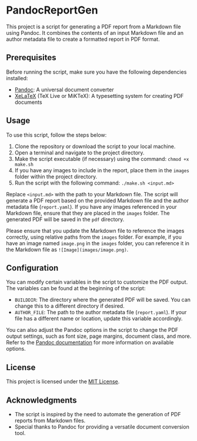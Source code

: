 # PandocReportGen

This project is a script for generating a PDF report from a Markdown file using Pandoc. It combines the contents of an input Markdown file and an author metadata file to create a formatted report in PDF format.

## Prerequisites

Before running the script, make sure you have the following dependencies installed:

- [Pandoc](https://pandoc.org/): A universal document converter
- [XeLaTeX](https://www.latex-project.org/get/) (TeX Live or MiKTeX): A typesetting system for creating PDF documents

## Usage

To use this script, follow the steps below:

1. Clone the repository or download the script to your local machine.
2. Open a terminal and navigate to the project directory.
3. Make the script executable (if necessary) using the command: `chmod +x make.sh`
4. If you have any images to include in the report, place them in the `images` folder within the project directory.
5. Run the script with the following command: `./make.sh <input.md>`

Replace `<input.md>` with the path to your Markdown file. The script will generate a PDF report based on the provided Markdown file and the author metadata file (`report.yaml`). If you have any images referenced in your Markdown file, ensure that they are placed in the `images` folder. The generated PDF will be saved in the `pdf` directory.

Please ensure that you update the Markdown file to reference the images correctly, using relative paths from the `images` folder. For example, if you have an image named `image.png` in the `images` folder, you can reference it in the Markdown file as `![Image](images/image.png)`.

## Configuration

You can modify certain variables in the script to customize the PDF output. The variables can be found at the beginning of the script:

- `BUILDDIR`: The directory where the generated PDF will be saved. You can change this to a different directory if desired.
- `AUTHOR_FILE`: The path to the author metadata file (`report.yaml`). If your file has a different name or location, update this variable accordingly.

You can also adjust the Pandoc options in the script to change the PDF output settings, such as font size, page margins, document class, and more. Refer to the [Pandoc documentation](https://pandoc.org/MANUAL.html) for more information on available options.

## License

This project is licensed under the [MIT License](LICENSE).

## Acknowledgments

- The script is inspired by the need to automate the generation of PDF reports from Markdown files.
- Special thanks to Pandoc for providing a versatile document conversion tool.


